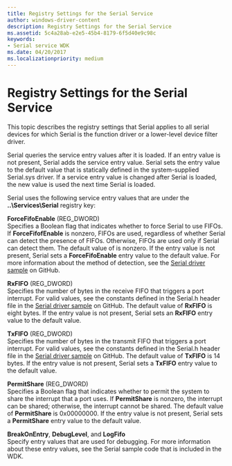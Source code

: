 ```yaml
---
title: Registry Settings for the Serial Service
author: windows-driver-content
description: Registry Settings for the Serial Service
ms.assetid: 5c4a28ab-e2e5-45b4-8179-6f5d40e9c98c
keywords:
- Serial service WDK
ms.date: 04/20/2017
ms.localizationpriority: medium
---
```


# Registry Settings for the Serial Service





This topic describes the registry settings that Serial applies to all serial devices for which Serial is the function driver or a lower-level device filter driver.

Serial queries the service entry values after it is loaded. If an entry value is not present, Serial adds the service entry value. Serial sets the entry value to the default value that is statically defined in the system-supplied Serial.sys driver. If a service entry value is changed after Serial is loaded, the new value is used the next time Serial is loaded.

Serial uses the following service entry values that are under the **..\\Services\\Serial** registry key:

<a href="" id="forcefifoenable--reg-dword-"></a>**ForceFifoEnable** (REG\_DWORD)  
Specifies a Boolean flag that indicates whether to force Serial to use FIFOs. If **ForceFifofEnable** is nonzero, FIFOs are used, regardless of whether Serial can detect the presence of FIFOs. Otherwise, FIFOs are used only if Serial can detect them. The default value of is nonzero. If the entry value is not present, Serial sets a **ForceFifoEnable** entry value to the default value. For more information about the method of detection, see the [Serial driver sample](http://go.microsoft.com/fwlink/p/?LinkId=617962) on GitHub.

<a href="" id="rxfifo--reg-dword-"></a>**RxFIFO** (REG\_DWORD)  
Specifies the number of bytes in the receive FIFO that triggers a port interrupt. For valid values, see the constants defined in the Serial.h header file in the [Serial driver sample](http://go.microsoft.com/fwlink/p/?LinkId=617962) on GitHub. The default value of **RxFIFO** is eight bytes. If the entry value is not present, Serial sets an **RxFIFO** entry value to the default value.

<a href="" id="txfifo--reg-dword-"></a>**TxFIFO** (REG\_DWORD)  
Specifies the number of bytes in the transmit FIFO that triggers a port interrupt. For valid values, see the constants defined in the Serial.h header file in the [Serial driver sample](http://go.microsoft.com/fwlink/p/?LinkId=617962) on GitHub. The default value of **TxFIFO** is 14 bytes. If the entry value is not present, Serial sets a **TxFIFO** entry value to the default value.

<a href="" id="permitshare--reg-dword-"></a>**PermitShare** (REG\_DWORD)  
Specifies a Boolean flag that indicates whether to permit the system to share the interrupt that a port uses. If **PermitShare** is nonzero, the interrupt can be shared; otherwise, the interrupt cannot be shared. The default value of **PermitShare** is 0x00000000. If the entry value is not present, Serial sets a **PermitShare** entry value to the default value.

<a href="" id="breakonentry--debuglevel--and-logfifo"></a>**BreakOnEntry**, **DebugLevel**, and **LogFifo**  
Specify entry values that are used for debugging. For more information about these entry values, see the Serial sample code that is included in the WDK.

 

 




